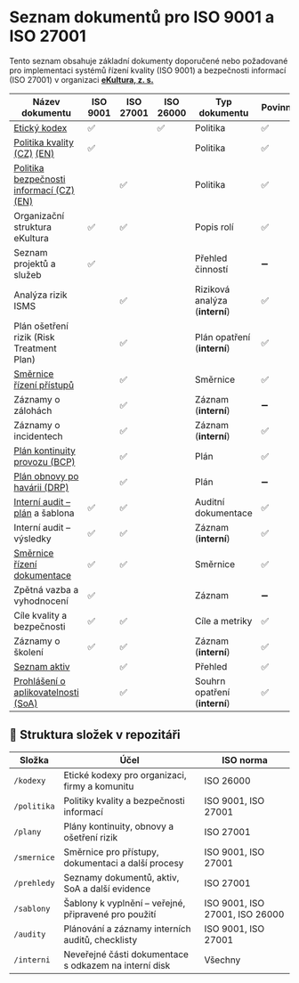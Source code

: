 # Seznam dokumentů pro ISO 9001 a ISO 27001

Tento seznam obsahuje základní dokumenty doporučené nebo požadované pro implementaci systémů řízení kvality (ISO 9001) a bezpečnosti informací (ISO 27001) v organizaci **[eKultura, z. s.](https://ekultura.eu)**

| Název dokumentu | ISO 9001 | ISO 27001 | ISO 26000 | Typ dokumentu | Povinný |
|------------------|--------|--------|--------|----------------|------|
| [Etický kodex](/kodexy/eticky-kodex-ekultura.md) | ✅ |  | ✅ | Politika | ✅ |
| [Politika kvality (CZ)](/politika/politika-kvality.md) [(EN)](politika/en/quality-policy.md) | ✅ |  |  | Politika | ✅ |
| [Politika bezpečnosti informací (CZ)](/politika/politika-bezpecnosti-informaci.md) [(EN)](/politika/en/information-security-policy.md) |  | ✅  | | Politika | ✅ |
| Organizační struktura eKultura | ✅ | ✅  | | Popis rolí | ✅ |
| Seznam projektů a služeb | ✅ |   | | Přehled činností | ➖ |
| Analýza rizik ISMS |  | ✅  | | Riziková analýza (**interní**) | ✅ |
| Plán ošetření rizik (Risk Treatment Plan) |  | ✅  | | Plán opatření (**interní**)| ✅ |
|[Směrnice řízení přístupů](/smernice/smernice-rizeni-pristupu.md) |  | ✅  | | Směrnice | ✅ |
| Záznamy o zálohách |  | ✅  | | Záznam (**interní**) | ➖ |
| Záznamy o incidentech |  | ✅  | | Záznam (**interní**) | ✅ |
| [Plán kontinuity provozu (BCP)](/plany/plan-kontinuity-provozu-bcp.md) |  | ✅  | | Plán | ✅ |
| [Plán obnovy po havárii (DRP)](/plany/plan-obnovy-po-havarii-drp.md) |  | ✅  | | Plán | ➖ |
| [Interní audit – plán](/audity/plan-interniho-auditu.md) a šablona | ✅ | ✅  | | Auditní dokumentace | ✅ |
| Interní audit – výsledky | ✅ | ✅  | | Záznam (**interní**) | ✅ |
| [Směrnice řízení dokumentace](smernice/smernice-rizeni-dokumentace.md) | ✅ | ✅  | | Směrnice | ✅ |
| Zpětná vazba a vyhodnocení | ✅ |   | | Záznam | ➖ |
| Cíle kvality a bezpečnosti | ✅ | ✅  | | Cíle a metriky | ✅ |
| Záznamy o školení | ✅ | ✅  | | Záznam (**interní**) | ✅ |
| [Seznam aktiv](seznam-aktiv.md) |  | ✅  | | Přehled | ✅ |
| [Prohlášení o aplikovatelnosti (SoA)](prohlaseni-o-aplikovatelnosti-soa.md) |  | ✅  | | Souhrn opatření (**interní**) | ✅ |


## 📂 Struktura složek v repozitáři

| Složka | Účel | ISO norma |
|--------|------|-----------|
| `/kodexy` | Etické kodexy pro organizaci, firmy a komunitu | ISO 26000 |
| `/politika` | Politiky kvality a bezpečnosti informací | ISO 9001, ISO 27001 |
| `/plany` | Plány kontinuity, obnovy a ošetření rizik | ISO 27001 |
| `/smernice` | Směrnice pro přístupy, dokumentaci a další procesy | ISO 9001, ISO 27001 |
| `/prehledy` | Seznamy dokumentů, aktiv, SoA a další evidence | ISO 27001 |
| `/sablony` | Šablony k vyplnění – veřejné, připravené pro použití | ISO 9001, ISO 27001, ISO 26000 |
| `/audity` | Plánování a záznamy interních auditů, checklisty | ISO 9001, ISO 27001 |
| `/interni` | Neveřejné části dokumentace s odkazem na interní disk | Všechny |

